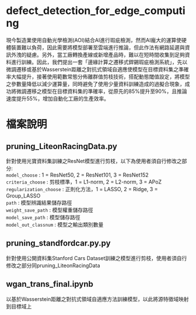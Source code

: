 # defect_detection_for_edge_computing
現今製造業使用自動光學檢測(AOI)結合AI進行瑕疵檢測，然而AI龐大的運算使硬體裝置難以負荷，因此需要將模型部署至雲端進行推論，但此作法有網路延遲與資訊外洩的疑慮。另外，當工廠轉換產線或新增產品時，難以在短時間收集到足夠資料進行訓練。因此，我們提出一套「邊緣計算之遷移式銲錫瑕疵檢測系統」，先以微調遷移或基於Wasserstein距離之對抗式領域自適應使模型在目標資料集之準確率大幅提升，接著使用範數常態分佈離群值剪枝技術，搭配動態閾值設定，將模型之參數量降低以減少運算量，同時避免了使用少量資料訓練造成的過擬合現象，成功將微調遷移之模型在目標資料集的準確率，從原先的85%提升至90%，且推論速度提升55%，增加自動化工廠的生產效率。

# 檔案說明

## pruning_LiteonRacingData.py
針對使用光寶資料集訓練之ResNet模型進行剪枝，以下為使用者須自行修改之部分:  
`model_choose` : 1 = ResNet50, 2 = ResNet101, 3 = ResNet152  
`criteria_choose` : 剪枝標準，1 = L1-norm, 2 = L2-norm, 3 = APoZ  
`regularization_choose` : 正則化方法，1 = LASSO, 2 = Ridge, 3 = Group_LASSO  
`path` : 模型辨識結果儲存路徑  
`weight_save_path` : 模型權重儲存路徑  
`model_save_path` : 模型儲存路徑  
`model_out_classnum` : 模型之輸出類別數量  



## pruning_standfordcar.py.py
針對使用公開資料集Stanford Cars Dataset訓練之模型進行剪枝，使用者須自行修改之部分同pruning_LiteonRacingData



## wgan_trans_final.ipynb
以基於Wasserstein距離之對抗式領域自適應方法訓練模型，以此將源特徵域映射到目標域上
